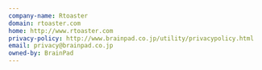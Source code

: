 ```yaml
---
company-name: Rtoaster
domain: rtoaster.com
home: http://www.rtoaster.com
privacy-policy: http://www.brainpad.co.jp/utility/privacypolicy.html
email: privacy@brainpad.co.jp
owned-by: BrainPad
---
```




